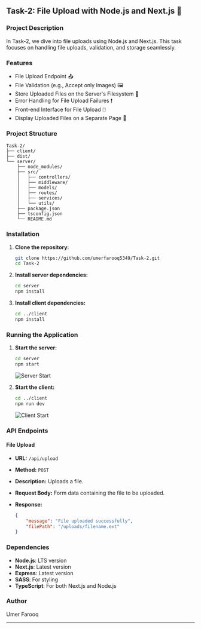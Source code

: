 ## Task-2: File Upload with Node.js and Next.js 📂

### Project Description

In Task-2, we dive into file uploads using Node.js and Next.js. This task focuses on handling file uploads, validation, and storage seamlessly.

### Features

- File Upload Endpoint 📤
- File Validation (e.g., Accept only Images) 🖼️
- Store Uploaded Files on the Server's Filesystem 💾
- Error Handling for File Upload Failures ❗
- Front-end Interface for File Upload 🖱️
- Display Uploaded Files on a Separate Page 📄

### Project Structure

```plaintext
Task-2/
├── client/
├── dist/
└── server/
    ├── node_modules/
    ├── src/
    │   ├── controllers/
    │   ├── middleware/
    │   ├── models/
    │   ├── routes/
    │   ├── services/
    │   └── utils/
    ├── package.json
    ├── tsconfig.json
    └── README.md
```

### Installation

1. **Clone the repository:**

    ```sh
    git clone https://github.com/umerfarooq5349/Task-2.git
    cd Task-2
    ```

2. **Install server dependencies:**

    ```sh
    cd server
    npm install
    ```

3. **Install client dependencies:**

    ```sh
    cd ../client
    npm install
    ```

### Running the Application

1. **Start the server:**

    ```sh
    cd server
    npm start
    ```

    ![Server Start](https://via.placeholder.com/400x200)

2. **Start the client:**

    ```sh
    cd ../client
    npm run dev
    ```

    ![Client Start](https://via.placeholder.com/400x200)

### API Endpoints

#### File Upload

- **URL:** `/api/upload`
- **Method:** `POST`
- **Description:** Uploads a file.
- **Request Body:** Form data containing the file to be uploaded.
- **Response:**

    ```json
    {
        "message": "File uploaded successfully",
        "filePath": "/uploads/filename.ext"
    }
    ```

### Dependencies

- **Node.js**: LTS version
- **Next.js**: Latest version
- **Express**: Latest version
- **SASS**: For styling
- **TypeScript**: For both Next.js and Node.js

### Author

Umer Farooq

---
